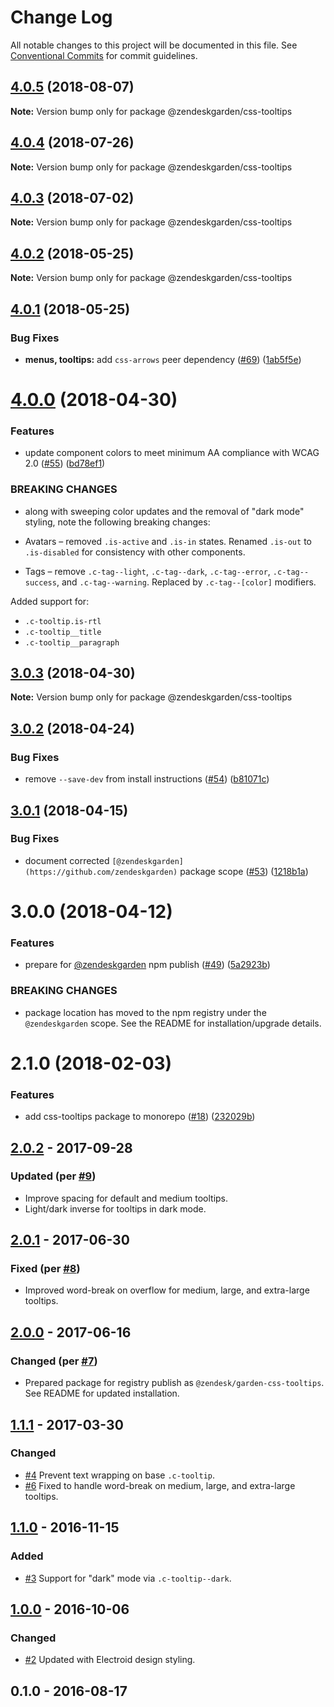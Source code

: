 # Change Log

All notable changes to this project will be documented in this file.
See [Conventional Commits](https://conventionalcommits.org) for commit guidelines.

<a name="4.0.5"></a>
## [4.0.5](https://github.com/zendeskgarden/css-components/compare/@zendeskgarden/css-tooltips@4.0.4...@zendeskgarden/css-tooltips@4.0.5) (2018-08-07)




**Note:** Version bump only for package @zendeskgarden/css-tooltips

<a name="4.0.4"></a>
## [4.0.4](https://github.com/zendeskgarden/css-components/compare/@zendeskgarden/css-tooltips@4.0.3...@zendeskgarden/css-tooltips@4.0.4) (2018-07-26)




**Note:** Version bump only for package @zendeskgarden/css-tooltips

<a name="4.0.3"></a>
## [4.0.3](https://github.com/zendeskgarden/css-components/compare/@zendeskgarden/css-tooltips@4.0.2...@zendeskgarden/css-tooltips@4.0.3) (2018-07-02)




**Note:** Version bump only for package @zendeskgarden/css-tooltips

<a name="4.0.2"></a>
## [4.0.2](https://github.com/zendeskgarden/css-components/compare/@zendeskgarden/css-tooltips@4.0.1...@zendeskgarden/css-tooltips@4.0.2) (2018-05-25)




**Note:** Version bump only for package @zendeskgarden/css-tooltips

<a name="4.0.1"></a>
## [4.0.1](https://github.com/zendeskgarden/css-components/compare/@zendeskgarden/css-tooltips@4.0.0...@zendeskgarden/css-tooltips@4.0.1) (2018-05-25)


### Bug Fixes

* **menus, tooltips:** add `css-arrows` peer dependency ([#69](https://github.com/zendeskgarden/css-components/issues/69)) ([1ab5f5e](https://github.com/zendeskgarden/css-components/commit/1ab5f5e))




<a name="4.0.0"></a>
# [4.0.0](https://github.com/zendeskgarden/css-components/compare/@zendeskgarden/css-tooltips@3.0.3...@zendeskgarden/css-tooltips@4.0.0) (2018-04-30)


### Features

* update component colors to meet minimum AA compliance with WCAG 2.0 ([#55](https://github.com/zendeskgarden/css-components/issues/55)) ([bd78ef1](https://github.com/zendeskgarden/css-components/commit/bd78ef1))


### BREAKING CHANGES

* along with sweeping color updates and the removal of "dark mode" styling, note the following breaking changes:

* Avatars – removed `.is-active` and `.is-in` states. Renamed `.is-out` to `.is-disabled` for consistency with other components.
* Tags – remove `.c-tag--light`, `.c-tag--dark`, `.c-tag--error`, `.c-tag--success`, and `.c-tag--warning`. Replaced by `.c-tag--[color]` modifiers.

Added support for:

* `.c-tooltip.is-rtl`
* `.c-tooltip__title`
* `.c-tooltip__paragraph`




<a name="3.0.3"></a>
## [3.0.3](https://github.com/zendeskgarden/css-components/compare/@zendeskgarden/css-tooltips@3.0.2...@zendeskgarden/css-tooltips@3.0.3) (2018-04-30)




**Note:** Version bump only for package @zendeskgarden/css-tooltips

<a name="3.0.2"></a>
## [3.0.2](https://github.com/zendeskgarden/css-components/compare/@zendeskgarden/css-tooltips@3.0.1...@zendeskgarden/css-tooltips@3.0.2) (2018-04-24)


### Bug Fixes

* remove `--save-dev` from install instructions ([#54](https://github.com/zendeskgarden/css-components/issues/54)) ([b81071c](https://github.com/zendeskgarden/css-components/commit/b81071c))




<a name="3.0.1"></a>
## [3.0.1](https://github.com/zendeskgarden/css-components/compare/@zendeskgarden/css-tooltips@3.0.0...@zendeskgarden/css-tooltips@3.0.1) (2018-04-15)


### Bug Fixes

* document corrected `[@zendeskgarden](https://github.com/zendeskgarden)` package scope ([#53](https://github.com/zendeskgarden/css-components/issues/53)) ([1218b1a](https://github.com/zendeskgarden/css-components/commit/1218b1a))




<a name="3.0.0"></a>
# 3.0.0 (2018-04-12)


### Features

* prepare for [@zendeskgarden](https://github.com/zendeskgarden) npm publish ([#49](https://github.com/zendeskgarden/css-components/issues/49)) ([5a2923b](https://github.com/zendeskgarden/css-components/commit/5a2923b))


### BREAKING CHANGES

* package location has moved to the npm registry under the `@zendeskgarden` scope. See the README for installation/upgrade details.




<a name="2.1.0"></a>
# 2.1.0 (2018-02-03)


### Features

* add css-tooltips package to monorepo ([#18](https://github.com/zendeskgarden/css-components/issues/18)) ([232029b](https://github.com/zendeskgarden/css-components/commit/232029b))




## [2.0.2] - 2017-09-28
### Updated (per [#9](https://github.com/zendeskgarden/css-tooltips/pull/9))
- Improve spacing for default and medium tooltips.
- Light/dark inverse for tooltips in dark mode.

## [2.0.1] - 2017-06-30
### Fixed (per [#8](https://github.com/zendeskgarden/css-tooltips/pull/8))
- Improved word-break on overflow for medium, large, and extra-large
tooltips.

## [2.0.0] - 2017-06-16
### Changed (per [#7](https://github.com/zendeskgarden/css-tooltips/pull/7))
- Prepared package for registry publish as `@zendesk/garden-css-tooltips`.
See README for updated installation.

## [1.1.1] - 2017-03-30
### Changed
- [#4](https://github.com/zendeskgarden/css-tooltips/issues/4) Prevent
text wrapping on base `.c-tooltip`.
- [#6](https://github.com/zendeskgarden/css-tooltips/pull/6) Fixed to
handle word-break on medium, large, and extra-large tooltips.

## [1.1.0] - 2016-11-15
### Added
- [#3](https://github.com/zendeskgarden/css-tooltips/pull/3) Support for
"dark" mode via `.c-tooltip--dark`.

## [1.0.0] - 2016-10-06
### Changed
- [#2](https://github.com/zendeskgarden/css-tooltips/pull/2) Updated
with Electroid design styling.

## 0.1.0 - 2016-08-17

[2.0.2]: https://github.com/zendeskgarden/css-tooltips/compare/v2.0.1...v2.0.2
[2.0.1]: https://github.com/zendeskgarden/css-tooltips/compare/v2.0.0...v2.0.1
[2.0.0]: https://github.com/zendeskgarden/css-tooltips/compare/1.1.1...v2.0.0
[1.1.1]: https://github.com/zendeskgarden/css-tooltips/compare/1.1.0...1.1.1
[1.1.0]: https://github.com/zendeskgarden/css-tooltips/compare/1.0.0...1.1.0
[1.0.0]: https://github.com/zendeskgarden/css-tooltips/compare/0.1.0...1.0.0
